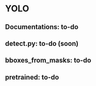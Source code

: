 # YOLO

## Documentations: to-do
## detect.py: to-do  (soon)
## bboxes_from_masks: to-do
## pretrained: to-do
